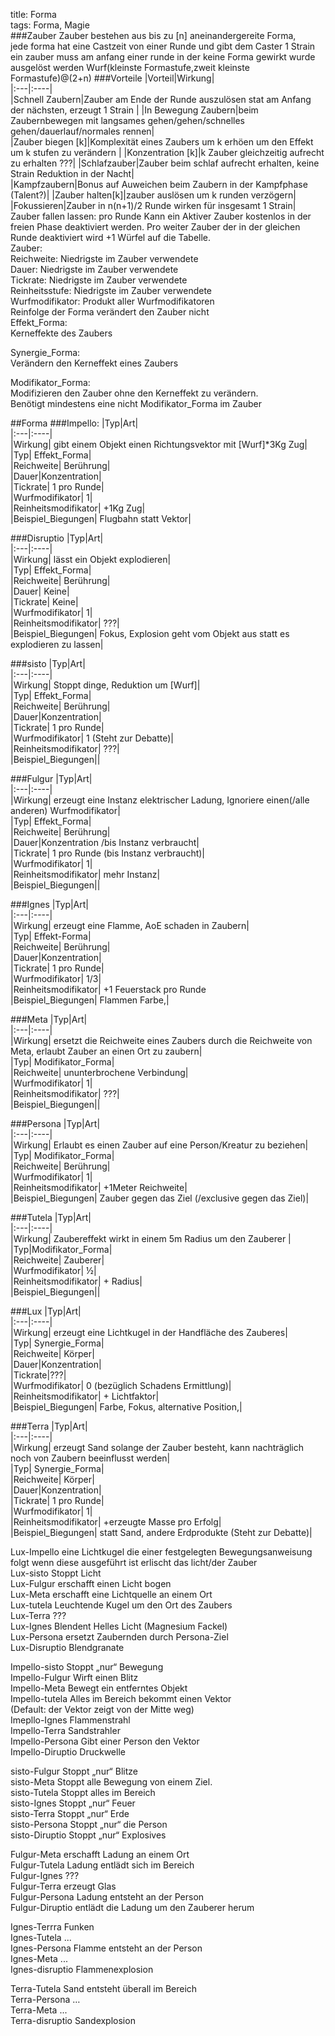 title: Forma  
tags: Forma, Magie  
###Zauber
Zauber bestehen aus bis zu [n] aneinandergereite Forma,  
jede forma hat eine Castzeit von einer Runde und gibt dem Caster 1 Strain  
ein zauber muss am anfang einer runde in der keine Forma gewirkt wurde ausgelöst werden
Wurf(kleinste Formastufe,zweit kleinste Formastufe)@(2+n)
###Vorteile
|Vorteil|Wirkung|  
|:---|:----|  
|Schnell Zaubern|Zauber am Ende der Runde auszulösen stat am Anfang der nächsten, erzeugt 1 Strain |
|In Bewegung Zaubern|beim Zaubernbewegen mit langsames gehen/gehen/schnelles gehen/dauerlauf/normales rennen|  
|Zauber biegen [k]|Komplexität eines Zaubers um k erhöen um den Effekt um k stufen zu verändern |
|Konzentration [k]|k Zauber gleichzeitig aufrecht zu erhalten ???|
|Schlafzauber|Zauber beim schlaf aufrecht erhalten, keine Strain Reduktion in der Nacht|  
|Kampfzaubern|Bonus auf Auweichen beim Zaubern in der Kampfphase (Talent?)|
|Zauber halten[k]|zauber auslösen um k runden verzögern| 
|Fokussieren|Zauber in n(n+1)/2 Runde wirken für insgesamt 1 Strain|
Zauber fallen lassen: pro Runde Kann ein Aktiver Zauber kostenlos in der freien Phase deaktiviert werden. Pro weiter Zauber der in der gleichen Runde deaktiviert wird +1 Würfel auf die Tabelle.  
Zauber:  
Reichweite: Niedrigste im Zauber verwendete  
Dauer: Niedrigste im Zauber verwendete  
Tickrate: Niedrigste im Zauber verwendete  
Reinheitsstufe: Niedrigste im Zauber verwendete  
Wurfmodifikator: Produkt aller Wurfmodifikatoren  
Reinfolge der Forma verändert den Zauber nicht  
Effekt_Forma:  
Kerneffekte des Zaubers  
  
Synergie_Forma:  
Verändern den Kerneffekt eines Zaubers  
  
Modifikator_Forma:  
Modifizieren den Zauber ohne den Kerneffekt zu verändern.   
Benötigt mindestens eine nicht Modifikator_Forma im Zauber  
  
##Forma
###Impello:
|Typ|Art|  
|:---|:----|  
|Wirkung| gibt einem Objekt einen Richtungsvektor mit [Wurf]*3Kg Zug|  
|Typ| Effekt_Forma|  
|Reichweite| Berührung|  
|Dauer|Konzentration|  
|Tickrate| 1 pro Runde|  
|Wurfmodifikator| 1|  
|Reinheitsmodifikator| +1Kg Zug|  
|Beispiel_Biegungen| Flugbahn statt Vektor|  
  
###Disruptio
|Typ|Art|  
|:---|:----|  
|Wirkung|  lässt ein Objekt explodieren|  
|Typ| Effekt_Forma|  
|Reichweite| Berührung|  
|Dauer| Keine|  
|Tickrate| Keine|  
|Wurfmodifikator| 1|  
|Reinheitsmodifikator| ???|  
|Beispiel_Biegungen| Fokus, Explosion geht vom Objekt aus statt es explodieren zu lassen|  
  
###sisto
|Typ|Art|  
|:---|:----|  
|Wirkung|  Stoppt dinge, Reduktion um [Wurf]|  
|Typ| Effekt_Forma|  
|Reichweite| Berührung|  
|Dauer|Konzentration|  
|Tickrate| 1 pro Runde|  
|Wurfmodifikator| 1 (Steht zur Debatte)|  
|Reinheitsmodifikator| ???|  
|Beispiel_Biegungen||  
   
###Fulgur
|Typ|Art|  
|:---|:----|  
|Wirkung|  erzeugt eine Instanz elektrischer Ladung, Ignoriere einen(/alle anderen) Wurfmodifikator|  
|Typ| Effekt_Forma|  
|Reichweite| Berührung|  
|Dauer|Konzentration /bis Instanz verbraucht|  
|Tickrate| 1 pro Runde (bis Instanz verbraucht)|  
|Wurfmodifikator| 1|  
|Reinheitsmodifikator|  mehr Instanz|  
|Beispiel_Biegungen||   
  
###Ignes
|Typ|Art|  
|:---|:----|  
|Wirkung|  erzeugt eine Flamme, AoE schaden in Zaubern|  
|Typ| Effekt-Forma|  
|Reichweite| Berührung|  
|Dauer|Konzentration|  
|Tickrate| 1 pro Runde|  
|Wurfmodifikator| 1/3|  
|Reinheitsmodifikator|  +1 Feuerstack pro Runde  
|Beispiel_Biegungen| Flammen Farbe,|  
  
    
###Meta
|Typ|Art|  
|:---|:----|  
|Wirkung|  ersetzt die Reichweite eines Zaubers durch die Reichweite von Meta, erlaubt Zauber an einen Ort zu zaubern|  
|Typ| Modifikator_Forma|  
|Reichweite| ununterbrochene Verbindung|  
|Wurfmodifikator| 1|  
|Reinheitsmodifikator| ???|  
|Beispiel_Biegungen||  
  
###Persona
|Typ|Art|  
|:---|:----|  
|Wirkung|  Erlaubt es einen Zauber auf eine Person/Kreatur zu beziehen|  
|Typ| Modifikator_Forma|  
|Reichweite| Berührung|  
|Wurfmodifikator| 1|  
|Reinheitsmodifikator|  +1Meter Reichweite|  
|Beispiel_Biegungen| Zauber gegen das Ziel (/exclusive gegen das Ziel)|  
  
###Tutela
|Typ|Art|  
|:---|:----|  
|Wirkung|  Zaubereffekt wirkt in einem 5m Radius um den Zauberer  |
|Typ|Modifikator_Forma|  
|Reichweite| Zauberer|  
|Wurfmodifikator| ½|  
|Reinheitsmodifikator| + Radius|  
|Beispiel_Biegungen||   

###Lux
|Typ|Art|  
|:---|:----|  
|Wirkung|  erzeugt eine Lichtkugel in der Handfläche des Zauberes|  
|Typ| Synergie_Forma|  
|Reichweite| Körper|  
|Dauer|Konzentration|  
|Tickrate|???|  
|Wurfmodifikator| 0 (bezüglich Schadens Ermittlung)|  
|Reinheitsmodifikator|  + Lichtfaktor|  
|Beispiel_Biegungen| Farbe, Fokus, alternative Position,|   
  
###Terra
|Typ|Art|  
|:---|:----|  
|Wirkung|  erzeugt Sand solange der Zauber besteht, kann nachträglich noch von Zaubern beeinflusst  werden|  
|Typ| Synergie_Forma|  
|Reichweite| Körper|  
|Dauer|Konzentration|  
|Tickrate| 1 pro Runde|  
|Wurfmodifikator| 1|  
|Reinheitsmodifikator| +erzeugte Masse pro Erfolg|  
|Beispiel_Biegungen| statt Sand, andere Erdprodukte (Steht zur Debatte)|  
  
Lux-Impello 	eine Lichtkugel die einer festgelegten Bewegungsanweisung folgt wenn diese  			ausgeführt ist erlischt das licht/der Zauber  
Lux-sisto	Stoppt Licht  
Lux-Fulgur	erschafft einen Licht bogen  
Lux-Meta	erschafft eine Lichtquelle an einem Ort  
Lux-tutela	Leuchtende Kugel um den Ort des Zaubers  
Lux-Terra	???  
Lux-Ignes	Blendent Helles Licht (Magnesium Fackel)  
Lux-Persona	ersetzt Zaubernden durch Persona-Ziel  
Lux-Disruptio	Blendgranate  
  
Impello-sisto		Stoppt „nur“ Bewegung  
Impello-Fulgur 	Wirft einen Blitz  
Impello-Meta		Bewegt ein entferntes Objekt  
Impello-tutela		Alles im Bereich bekommt einen Vektor  
			(Default: der Vektor zeigt von der Mitte weg)  
Imepllo-Ignes		Flammenstrahl  
Impello-Terra		Sandstrahler  
Impello-Persona	Gibt einer Person den Vektor  
Impello-Diruptio	Druckwelle  
  
sisto-Fulgur	Stoppt „nur“ Blitze   
sisto-Meta	Stoppt alle Bewegung von einem Ziel.  
sisto-Tutela	Stoppt alles im Bereich  
sisto-Ignes	Stoppt „nur“ Feuer  
sisto-Terra	Stoppt „nur“ Erde  
sisto-Persona	Stoppt „nur“ die Person  
sisto-Diruptio	Stoppt „nur“ Explosives  
  
Fulgur-Meta	erschafft Ladung an einem Ort  
Fulgur-Tutela	Ladung entlädt sich im Bereich  
Fulgur-Ignes	???  
Fulgur-Terra	 erzeugt Glas  
Fulgur-Persona Ladung entsteht an der Person  
Fulgur-Diruptio entlädt die Ladung um den Zauberer herum  
  
Ignes-Terrra	Funken  
Ignes-Tutela	...  
Ignes-Persona	Flamme entsteht an der Person  
Ignes-Meta	...  
Ignes-disruptio Flammenexplosion  
  
Terra-Tutela	Sand entsteht überall im Bereich  
Terra-Persona	…  
Terra-Meta	...  
Terra-disruptio Sandexplosion  